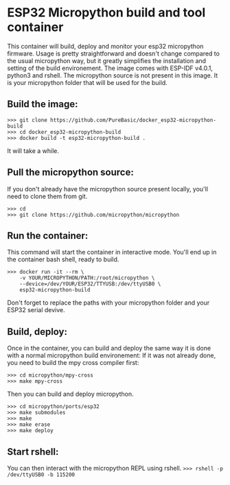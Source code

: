 # ESP32 Micropython build and tool container
This container will build, deploy and monitor your esp32 micropython firmware. Usage is pretty straightforward and doesn't change compared to the usual micropython way, but it greatly simplifies the installation and setting of the build environement.
The image comes with ESP-IDF v4.0.1, python3 and rshell. The micropython source is not present in this image. It is your micropython folder that will be used for the build.

## Build the image:
```
>>> git clone https://github.com/PureBasic/docker_esp32-micropython-build
>>> cd docker_esp32-micropython-build
>>> docker build -t esp32-micropython-build .
```
It will take a while.

## Pull the micropython source:
If you don't already have the micropython source present locally, you'll need to clone them from git.
```
>>> cd
>>> git clone https://github.com/micropython/micropython
```

## Run the container:
This command will start the container in interactive mode. You'll end up in the container bash shell, ready to build.
```
>>> docker run -it --rm \ 
	-v YOUR/MICROPYTHON/PATH:/root/micropython \
	--device=/dev/YOUR/ESP32/TTYUSB:/dev/ttyUSB0 \
	esp32-micropython-build
```
Don't forget to replace the paths with your micropython folder and your ESP32 serial devive.

## Build, deploy:
Once in the container, you can build and deploy the same way it is done with a normal micropython build environement:
If it was not already done, you need to build the mpy cross compiler first:
```
>>> cd micropython/mpy-cross
>>> make mpy-cross
```

Then you can build and deploy micropython.
```
>>> cd micropython/ports/esp32
>>> make submodules
>>> make
>>> make erase
>>> make deploy
```

## Start rshell: 
You can then interact with the micropython REPL using rshell.
`>>> rshell -p /dev/ttyUSB0 -b 115200`


